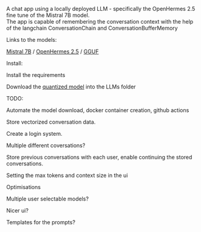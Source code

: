 A chat app using a locally deployed LLM - specifically the OpenHermes 2.5 fine tune of the Mistral 7B model.  
The app is capable of remembering the conversation context with the help of the langchain ConversationChain and ConversationBufferMemory

Links to the models:

[Mistral 7B](https://github.com/mistralai/mistral-src) / [OpenHermes 2.5](https://huggingface.co/teknium/OpenHermes-2.5-Mistral-7B) / [GGUF](https://huggingface.co/TheBloke/OpenHermes-2.5-Mistral-7B-GGUF)

Install:

Install the requirements

Download the [quantized model](https://huggingface.co/TheBloke/OpenHermes-2.5-Mistral-7B-GGUF/blob/main/openhermes-2.5-mistral-7b.Q8_0.gguf) into the LLMs folder

TODO:

Automate the model download, docker container creation, github actions

Store vectorized conversation data.

Create a login system.

Multiple different coversations?

Store previous conversations with each user, enable continuing the stored conversations.

Setting the max tokens and context size in the ui

Optimisations

Multiple user selectable models?

Nicer ui?

Templates for the prompts?
